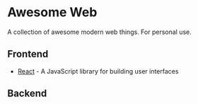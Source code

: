 # Awesome Web
A collection of awesome modern web things. For personal use.
## Frontend
* [React](https://reactjs.org/) - A JavaScript library for building user interfaces
## Backend

